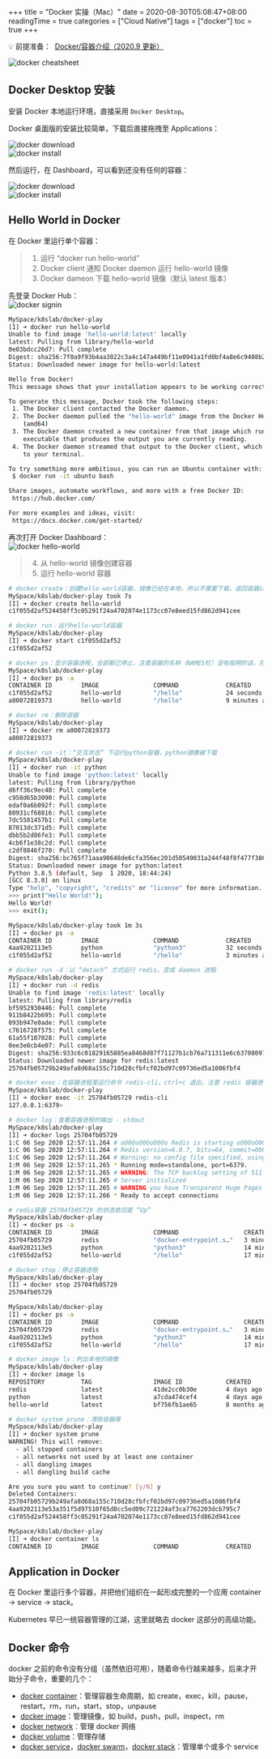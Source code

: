 +++
title = "Docker 实操（Mac）"
date = 2020-08-30T05:08:47+08:00
readingTime = true
categories = ["Cloud Native"]
tags = ["docker"]
toc = true
+++

<!--more-->

💡 前提准备：<i class="fas fa-external-link-alt"></i>&nbsp; [Docker/容器介绍（2020.9 更新）](/posts/docker101/)

![docker cheatsheet](/images/docker/cheatsheet-docker.png)

## Docker Desktop 安装

安装 Docker 本地运行环境，直接采用 `Docker Desktop`。

Docker 桌面版的安装比较简单，下载后直接拖拽至 Applications：

![docker download](/images/docker/docker-download.png)  
![docker install](/images/docker/docker-install.png)

然后运行，在 Dashboard，可以看到还没有任何的容器：

![docker download](/images/docker/docker-dashboard.png)  
![docker install](/images/docker/no-container.png)

## Hello World in Docker

在 Docker 里运行单个容器：

> 1. 运行 “docker run hello-world”
> 2. Docker client 通知 Docker daemon 运行 hello-world 镜像
> 3. Docker dameon 下载 hello-world 镜像（默认 latest 版本）

先登录 Docker Hub：  
![docker signin](/images/docker/docker-signin.png)

```bash
MySpace/k8slab/docker-play
[I] ➜ docker run hello-world
Unable to find image 'hello-world:latest' locally
latest: Pulling from library/hello-world
0e03bdcc26d7: Pull complete
Digest: sha256:7f0a9f93b4aa3022c3a4c147a449bf11e0941a1fd0bf4a8e6c9408b2600777c5
Status: Downloaded newer image for hello-world:latest

Hello from Docker!
This message shows that your installation appears to be working correctly.

To generate this message, Docker took the following steps:
 1. The Docker client contacted the Docker daemon.
 2. The Docker daemon pulled the "hello-world" image from the Docker Hub.
    (amd64)
 3. The Docker daemon created a new container from that image which runs the
    executable that produces the output you are currently reading.
 4. The Docker daemon streamed that output to the Docker client, which sent it
    to your terminal.

To try something more ambitious, you can run an Ubuntu container with:
 $ docker run -it ubuntu bash

Share images, automate workflows, and more with a free Docker ID:
 https://hub.docker.com/

For more examples and ideas, visit:
 https://docs.docker.com/get-started/
```

再次打开 Docker Dashboard：  
![docker hello-world](/images/docker/hello-world.png)

> 4. 从 hello-world 镜像创建容器
> 5. 运行 hello-world 容器

```bash
# docker create：创建hello-world容器，镜像已经在本地，所以不需要下载，返回容器id
MySpace/k8slab/docker-play took 7s
[I] ➜ docker create hello-world
c1f055d2af524458ff3c05291f24a4702074e1173cc07e8eed15fd862d941cee

# docker run：运行hello-world容器
MySpace/k8slab/docker-play
[I] ➜ docker start c1f055d2af52
c1f055d2af52

# docker ps：显示容器进程，全部都已停止，注意容器的名称（NAMES栏）没有指明的话，将会被随机产生
MySpace/k8slab/docker-play
[I] ➜ docker ps -a
CONTAINER ID        IMAGE               COMMAND             CREATED             STATUS                     PORTS               NAMES
c1f055d2af52        hello-world         "/hello"            24 seconds ago      Exited (0) 9 seconds ago                       hopeful_chatelet
a80072819373        hello-world         "/hello"            9 minutes ago       Exited (0) 9 minutes ago                       angry_hypatia

# docker rm：删除容器
MySpace/k8slab/docker-play
[I] ➜ docker rm a80072819373
a80072819373

# docker run -it：“交互状态” 下运行python容器，python镜像被下载
MySpace/k8slab/docker-play
[I] ➜ docker run -it python
Unable to find image 'python:latest' locally
latest: Pulling from library/python
d6ff36c9ec48: Pull complete
c958d65b3090: Pull complete
edaf0a6b092f: Pull complete
80931cf68816: Pull complete
7dc5581457b1: Pull complete
87013dc371d5: Pull complete
dbb5b2d86fe3: Pull complete
4cb6f1e38c2d: Pull complete
c2df8846f270: Pull complete
Digest: sha256:bc765f71aaa90648de6cfa356ec201d50549031a244f48f8f477f386517c5d1b
Status: Downloaded newer image for python:latest
Python 3.8.5 (default, Sep  1 2020, 18:44:24)
[GCC 8.3.0] on linux
Type "help", "copyright", "credits" or "license" for more information.
>>> print("Hello World!");
Hello World!
>>> exit();

MySpace/k8slab/docker-play took 1m 3s
[I] ➜ docker ps -a
CONTAINER ID        IMAGE               COMMAND             CREATED             STATUS                     PORTS               NAMES
4aa9202113e5        python              "python3"           32 seconds ago      Exited (0) 5 seconds ago                       flamboyant_moser
c1f055d2af52        hello-world         "/hello"            3 minutes ago       Exited (0) 3 minutes ago                       hopeful_chatelet

# docker run -d：以 “detach” 方式运行 redis，变成 daemon 进程
MySpace/k8slab/docker-play
[I] ➜ docker run -d redis
Unable to find image 'redis:latest' locally
latest: Pulling from library/redis
bf5952930446: Pull complete
911b8422b695: Pull complete
093b947e0ade: Pull complete
c7616728f575: Pull complete
61a55f107028: Pull complete
0ee3e0cb4e07: Pull complete
Digest: sha256:933c6c01829165885ea8468d87f71127b1cb76a711311e6c63708097e92ee3d1
Status: Downloaded newer image for redis:latest
25704fb05729b249afa8d68a155c710d28cfbfcf02bd97c09736ed5a1086fbf4

# docker exec：在容器进程里运行命令 redis-cli，ctrl+c 退出，注意 redis 容器进程依旧在
MySpace/k8slab/docker-play
[I] ➜ docker exec -it 25704fb05729 redis-cli
127.0.0.1:6379>

# docker log：查看容器进程的输出 - stdout
MySpace/k8slab/docker-play
[I] ➜ docker logs 25704fb05729
1:C 06 Sep 2020 12:57:11.264 # oO0OoO0OoO0Oo Redis is starting oO0OoO0OoO0Oo
1:C 06 Sep 2020 12:57:11.264 # Redis version=6.0.7, bits=64, commit=00000000, modified=0, pid=1, just started
1:C 06 Sep 2020 12:57:11.264 # Warning: no config file specified, using the default config. In order to specify a config file use redis-server /path/to/redis.conf
1:M 06 Sep 2020 12:57:11.265 * Running mode=standalone, port=6379.
1:M 06 Sep 2020 12:57:11.265 # WARNING: The TCP backlog setting of 511 cannot be enforced because /proc/sys/net/core/somaxconn is set to the lower value of 128.
1:M 06 Sep 2020 12:57:11.265 # Server initialized
1:M 06 Sep 2020 12:57:11.265 # WARNING you have Transparent Huge Pages (THP) support enabled in your kernel. This will create latency and memory usage issues with Redis. To fix this issue run the command 'echo never > /sys/kernel/mm/transparent_hugepage/enabled' as root, and add it to your /etc/rc.local in order to retain the setting after a reboot. Redis must be restarted after THP is disabled.
1:M 06 Sep 2020 12:57:11.266 * Ready to accept connections

# redis容器 25704fb05729 的状态依旧是 “Up”
MySpace/k8slab/docker-play
[I] ➜ docker ps -a
CONTAINER ID        IMAGE               COMMAND                  CREATED             STATUS                      PORTS               NAMES
25704fb05729        redis               "docker-entrypoint.s…"   3 minutes ago       Up 3 minutes                6379/tcp            compassionate_mcnulty
4aa9202113e5        python              "python3"                14 minutes ago      Exited (0) 14 minutes ago                       flamboyant_moser
c1f055d2af52        hello-world         "/hello"                 17 minutes ago      Exited (0) 17 minutes ago                       hopeful_chatelet

# docker stop：停止容器进程
MySpace/k8slab/docker-play
[I] ➜ docker stop 25704fb05729
25704fb05729

MySpace/k8slab/docker-play
[I] ➜ docker ps -a
CONTAINER ID        IMAGE               COMMAND                  CREATED             STATUS                      PORTS               NAMES
25704fb05729        redis               "docker-entrypoint.s…"   3 minutes ago       Exited (0) 2 seconds ago                        compassionate_mcnulty
4aa9202113e5        python              "python3"                14 minutes ago      Exited (0) 14 minutes ago                       flamboyant_moser
c1f055d2af52        hello-world         "/hello"                 17 minutes ago      Exited (0) 17 minutes ago                       hopeful_chatelet

# docker image ls：列出本地的镜像
MySpace/k8slab/docker-play
[I] ➜ docker image ls
REPOSITORY          TAG                 IMAGE ID            CREATED             SIZE
redis               latest              41de2cc0b30e        4 days ago          104MB
python              latest              a7cda474cef4        4 days ago          882MB
hello-world         latest              bf756fb1ae65        8 months ago        13.3kB

# docker system prune：清除容器等
MySpace/k8slab/docker-play
[I] ➜ docker system prune
WARNING! This will remove:
  - all stopped containers
  - all networks not used by at least one container
  - all dangling images
  - all dangling build cache

Are you sure you want to continue? [y/N] y
Deleted Containers:
25704fb05729b249afa8d68a155c710d28cfbfcf02bd97c09736ed5a1086fbf4
4aa9202113e53a351f5d97510f65d8cc5ed09c721224af3ca7762203dcb795c7
c1f055d2af524458ff3c05291f24a4702074e1173cc07e8eed15fd862d941cee

MySpace/k8slab/docker-play
[I] ➜ docker container ls
CONTAINER ID        IMAGE               COMMAND             CREATED             STATUS              PORTS               NAMES
```

## Application in Docker

在 Docker 里运行多个容器，并把他们组织在一起形成完整的一个应用 <span class="kwd">container</span> -> <span class="kwd">service</span> -> <span class="kwd">stack</span>。

Kubernetes 早已一统容器管理的江湖，这里就略去 docker 这部分的高级功能。

## Docker 命令

docker 之前的命令没有分组（虽然依旧可用），随着命令行越来越多，后来才开始分子命令，重要的几个：

-   [docker container](https://docs.docker.com/engine/reference/commandline/container/)：管理容器生命周期，如 create，exec，kill，pause，restart，rm，run，start，stop，unpause
-   [docker image](https://docs.docker.com/engine/reference/commandline/image/)：管理镜像，如 build，push，pull，inspect，rm
-   [docker network](https://docs.docker.com/engine/reference/commandline/network/)：管理 docker 网络
-   [docker volume](https://docs.docker.com/storage/volumes/)：管理存储
-   [docker service](https://docs.docker.com/engine/reference/commandline/service/)，[docker swarm](https://docs.docker.com/engine/reference/commandline/swarm/)，[docker stack](https://docs.docker.com/engine/reference/commandline/stack/)：管理单个或多个 service
